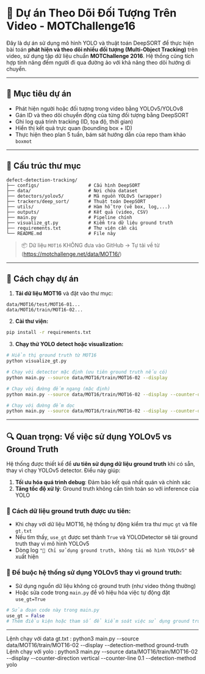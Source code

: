 # 🎯 Dự án Theo Dõi Đối Tượng Trên Video - MOTChallenge16

Đây là dự án sử dụng mô hình YOLO và thuật toán DeepSORT để thực hiện bài toán **phát hiện và theo dõi nhiều đối tượng (Multi-Object Tracking)** trên video, sử dụng tập dữ liệu chuẩn **MOTChallenge 2016**. Hệ thống cũng tích hợp tính năng đếm người đi qua đường ảo với khả năng theo dõi hướng di chuyển.

---

## 📌 Mục tiêu dự án

- Phát hiện người hoặc đối tượng trong video bằng YOLOv5/YOLOv8
- Gán ID và theo dõi chuyển động của từng đối tượng bằng DeepSORT
- Ghi log quá trình tracking (ID, tọa độ, thời gian)
- Hiển thị kết quả trực quan (bounding box + ID)
- Thực hiện theo plan 5 tuần, bám sát hướng dẫn của repo tham khảo `boxmot`

---

## 📁 Cấu trúc thư mục

```
defect-detection-tracking/
├── configs/                  # Cấu hình DeepSORT
├── data/                     # Nơi chứa dataset 
├── detectors/yolov5/         # Mã nguồn YOLOv5 (wrapper)
├── trackers/deep_sort/       # Thuật toán DeepSORT
├── utils/                    # Hàm hỗ trợ (vẽ box, log,...)
├── outputs/                  # Kết quả (video, CSV)
├── main.py                   # Pipeline chính
├── visualize_gt.py           # Kiểm tra dữ liệu ground truth
├── requirements.txt          # Thư viện cần cài
└── README.md                 # File này
```

> 📦 Dữ liệu `MOT16` KHÔNG đưa vào GitHub → Tự tải về từ (https://motchallenge.net/data/MOT16/)

---

## 🚀 Cách chạy dự án

1. **Tải dữ liệu MOT16** và đặt vào thư mục:
```
data/MOT16/test/MOT16-01...
data/MOT16/train/MOT16-02...
```

2. **Cài thư viện:**
```bash
pip install -r requirements.txt
```

3. **Chạy thử YOLO detect hoặc visualization:**
```bash
# Hiển thị ground truth từ MOT16
python visualize_gt.py

# Chạy với detector mặc định (ưu tiên ground truth nếu có)
python main.py --source data/MOT16/train/MOT16-02 --display

# Chạy với đường đếm ngang (mặc định)
python main.py --source data/MOT16/train/MOT16-02 --display --counter-direction horizontal --counter-line 0.5

# Chạy với đường đếm dọc
python main.py --source data/MOT16/train/MOT16-02 --display --counter-direction vertical --counter-line 0.1
```

---

## 🔍 Quan trọng: Về việc sử dụng YOLOv5 vs Ground Truth

Hệ thống được thiết kế để **ưu tiên sử dụng dữ liệu ground truth** khi có sẵn, thay vì chạy YOLOv5 detector. Điều này giúp:

1. **Tối ưu hóa quá trình debug**: Đảm bảo kết quả nhất quán và chính xác
2. **Tăng tốc độ xử lý**: Ground truth không cần tính toán so với inference của YOLO

### 🔄 Cách dữ liệu ground truth được ưu tiên:

- Khi chạy với dữ liệu MOT16, hệ thống tự động kiểm tra thư mục `gt` và file `gt.txt`
- Nếu tìm thấy, `use_gt` được set thành `True` và YOLODetector sẽ tải ground truth thay vì mô hình YOLOv5
- Dòng log `"📄 Chỉ sử dụng ground truth, không tải mô hình YOLOv5"` sẽ xuất hiện

### 🔧 Để buộc hệ thống sử dụng YOLOv5 thay vì ground truth:

- Sử dụng nguồn dữ liệu không có ground truth (như video thông thường)
- Hoặc sửa code trong `main.py` để vô hiệu hóa việc tự động đặt `use_gt=True`

```python
# Sửa đoạn code này trong main.py
use_gt = False
# Thêm điều kiện hoặc tham số để kiểm soát việc sử dụng ground truth
```

---

Lệnh chạy với data gt.txt : python3 main.py --source data/MOT16/train/MOT16-02 --display --detection-method ground-truth
Lệnh chạy với yolo : python3 main.py --source data/MOT16/train/MOT16-02 --display --counter-direction vertical --counter-line 0.1 --detection-method yolo